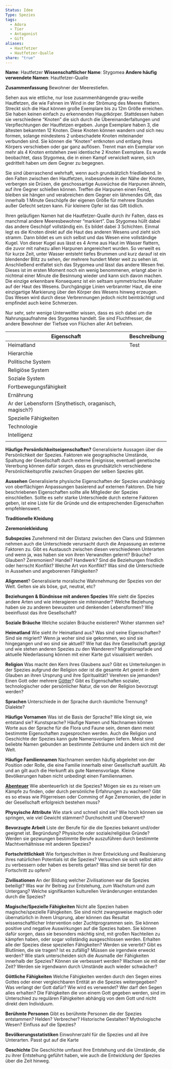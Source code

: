 ```yaml
---
Status: Idee
Type: Spezies
tags:
  - Adora
  - Tier
  - Antagonist
  - Gift
aliases:
  - Hautfetzer
  - Hautfetzer-Qualle
share: "true"
---
```

**Name**: Hautfetzer
**Wissenschaftlicher Name**: Stygomea
**Andere häufig verwendete Namen**: Hautfetzer-Qualle

**Zusammenfassung**
Bewohner der Meerestiefen. 

Sehen aus wie ettliche, nur lose zusammenhängende grau-weiße Hautfetzen, die wie Fahnen im Wind in der Strömung des Meeres flattern. Streckt sich die Haut können große Exemplare bis zu 12m Größe erreichen. Sie haben keinen einfach zu erkennenden Hauptkörper. Stattdessen haben sie verschiedene “Knoten” die sich durch die Übereinanderfaltungen und Verpflechtungen der Hautfetzen ergeben. Junge Exemplare haben 3, die ältesten bekannten 12 Knoten. Diese Knoten können wandern und sich neu formen, solange mindestens 2 unbeschadete Knoten miteinander verbunden sind. Sie können die “Knoten” entknoten und entlang ihres Körpers verschieben oder gar ganz auflösen. Trennt man ein Exemplar von mehr als 4 Knoten entstehen zwei identische 2 Knoten Exemplare. Es wurde beobachtet, dass Stygomea, die in einen Kampf verwickelt waren, sich gedrittelt haben um dem Gegner zu begegnen. 

Sie sind überraschend wehrhaft, wenn auch grundsätzlich friedliebend. In den Falten zwischen den Hautfetzen, insbesondere in der Nähe der Knoten, verbergen sie Drüsen, die geschossartige Auswüchse die Harpunen ähneln, auf ihre Gegner schießen können. Treffen die Harpunen einen Feind, bleiben sie hängen und verabreichen dem Gegner ein lähmendes Gift, das innerhalb 1 Minute Geschöpfe der eigenen Größe für mehrere Stunden außer Gefecht setzen kann. Für kleinere Opfer ist das Gift tödlich. 

Ihren geläufigen Namen hat die Hautfetzer-Qualle durch ihr Falten, dass es manchmal andere Meeresbewohner “markiert”. Das Stygomea hüllt dabei das andere Geschöpf vollständig ein. Es bildet dabei 3 Schichten. Einmal legt es die Knoten direkt auf die Haut des anderen Wesens und zieht sich stramm. Dann bildet es um sich selbst und das Wesen eine vollständige Kugel. Von dieser Kugel aus lässt es 4 Arme aus Haut im Wasser flattern, die zuvor mit nahezu allen Harpunen angereichert wurden. So verweilt es für kurze Zeit, unter Wasser entsteht tiefes Brummen und kurz darauf ist ein blendender Blitz zu sehen, der mehrere hundert Meter weit zu sehen ist. Anschließend entfaltet sich das Stygomea und lässt das andere Wesen frei. Dieses ist im ersten Moment noch ein wenig benommenen, erlangt aber in nichtmal einer Minute die Besinnung wieder und kann sich davon machen. Die einzige erkennbare Konsequenz ist ein seltsam symmetrisches Muster auf der Haut des Wesens. Durchgängige Linien verbrannter Haut, die eine einzigartige Markierung über den Körper des Wesens hinweg erzeugen. Das Wesen wird durch diese Verbrennungen jedoch nicht beinträchtigt und empfindet auch keine Schmerzen. 

Nur sehr, sehr wenige Unterweltler wissen, dass es sich dabei um die Nahrungsaufnahme des Stygomea handelt. Sie sind Fluchfresser, die andere Bewohner der Tiefsee von Flüchen aller Art befreien. 


| Eigenschaft                                           | Beschreibung |
| ----------------------------------------------------- | ------------ |
| Heimatland                                            | Test         |
| Hierarchie                                            |              |
| Politische System                                     |              |
| Religiöse System                                      |              |
| Soziale System                                        |              |
| Fortbewegungsfähigkeit                                |              |
| Ernährung                                             |              |
| Ar der Lebensform (Snythetisch, oraganisch, magisch?) |              |
| Spezielle Fähigkeiten                                 |              |
| Technologie                                           |              |
| Intelligenz                                           |              |
|                                                       |              |

**Häufige Persönlichkeitseigenschaften?** 
Generalisierte Aussagen über die Persönlichkeit der Spezies. Faktoren wie geographische Umstände, Spaltung der Gesellschaft durch externe Ereignisse, eventuell genetische Vererbung können dafür sorgen, dass es grundsätzlich verschiedene Persönlichkeitsprofile zwischen Gruppen der selben Spezies gibt. 

**Aussehen**
Generalisierte physische Eigenschaften der Spezies unabhängig von oberflächigen Anpassungen basierend auf externen Faktoren. Die hier beschriebenen Eigenschaften sollte alle Mitglieder der Spezies einschließen. 
Sollte es sehr starke Unterschiede durch externe Faktoren geben, ist eine Liste für die Gründe und die entsprechenden Eigenschaften empfehlenswert. 

**Traditionelle Kleidung**



**Zeremoniekleidung**



**Subspezies**
Zunehmend mit der Distanz zwischen den Clans und Stämmen nehmen auch die Unterschiede verursacht durch die Anpassung an externe Faktoren zu. Gibt es Austausch zwischen diesen verschiedenen Unterarten und wenn ja, was haben sie von ihren Verwandten gelernt? Bräuche? Glauben? Zeremonien? Handel? Handwerk? Sind die Beziehungen friedlich oder herrscht Konflikt? Welche Art von Konflikt? Was sind die Unterschiede in Aussehen und angeborenen Fähigkeiten? 



**Alignment**?
Generalisierte moralische Wahrnehmung der Spezies von der Welt. Gelten sie als böse, gut, neutral, etc?



**Beziehungen & Bündnisse mit anderen Spezies**
Wie sieht die Spezies andere Arten und wie interagieren sie miteinander? Welche Beziehung haben sie zu anderen bewussten und denkenden Lebensformen? Wie beeinflusst das ihre Gesellschaft?



**Soziale Bräuche**
Welche sozialen Bräuche existieren? Woher stammen sie? 



**Heimatland**
Wie sieht ihr Heimatland aus? Was sind seine Eigenschaften? Sind sie migriert? Wenn ja woher sind sie gekommen, wo sind sie hingegangen und wo sind sie aktuell? Wie hat das ihre Gesellschaft geprägt und wie stehen anderen Spezies zu den Wanderern? Migrationspfade und aktuelle Niederlassung können mit einer Karte gut visualisiert werden. 



**Religion**
Was macht den Kern ihres Glaubens aus? Gibt es Unterteilungen in der Spezies aufgrund der Religion oder ist die gesamte Art geeint in dem Glauben an ihren Ursprung und ihre Spiritualität? Verehren sie jemanden? Einen Gott oder mehrere [Götter](../../../../G%C3%B6tter.md)? Gibt es Eigenschaften sozialer, technologischer oder persönlicher Natur, die von der Religion bevorzugt werden? 



**Sprachen**
Unterschiede in der Sprache durch räumliche Trennung? Dialekte? 



**Häufige Vornamen**
Was ist die Basis der Sprache? Wie klingt sie, wie entstand sie? Kunstsprache? Häufige Namen und Nachnamen können Worte aus der Sprache für die Flora und Faune sein, denen dann meist bestimmte Eigenschaften zugesprochen werden. Auch die Religion und Geschichte der Spezies kann gute Namensvorlagen liefern. Meist sind beliebte Namen gebunden an bestimmte Zeiträume und ändern sich mit der Welt. 



**Häufige Familiennamen**
Nachnamen werden häufig abgeleitet von der Position oder Rolle, die eine Familie innerhalb einer Gesellschaft ausfüllt. Ab und an gilt auch die Herkunft als gute Namensvorlage. Kleine Bevölkerungen haben nicht unbedingt einen Familiennamen. 



**[Abenteuer](../../../../Abenteuer.md)**
Wie abenteuerlich ist die Spezies? Mögen sie es zu reisen um Kämpfe zu finden, oder durch persönliche Erfahrungen zu wachsen? Gibt es so etwas wie Pilgerreisen oder Comming of Age Zeremonien, die jeder in der Gesellschaft erfolgreich bestehen muss? 



**Physyische Attribute**
Wie stark und schnell sind sie? Wie hoch können sie springen, wie viel Gewicht stämmen? Durchschnitt und Oberwert? 



**Bevorzugte Arbeit**
Liste der Berufe für die die Spezies bekannt und/oder geeignet ist. Begründung? Physische oder soziale/religiöse Gründe? Werden sie gezwungen bestimmte Berufe auszuführen durch bestimmte Machtverhältnisse mit anderen Spezies? 



**Fortschrittlichkeit**
Wie fortgeschritten in ihrer Entwicklung und Realisierung ihres natürlichen Potentials ist die Spezies? Versuchen sie sich selbst aktiv zu verbessern oder haben es bereits getan? Was sind sie bereit für den Fortschritt zu opfern?



**Zivilisationen**
An der Bildung welcher Zivilisationen war die Spezies beteiligt? Was war ihr Beitrag zur Entstehung, zum Wachstum und zum Untergang? Welche signifikanten kulturellen Veränderungen entstanden durch die Spezies? 



**Magische/Spezielle Fähigkeiten**
Nicht alle Spezien haben magische/spezielle Fähigkeiten. Sie sind nicht zwangsweise magisch oder übernatürlich in ihrem Ursprung, aber können das Resultat wissenschaftlicher Intervention oder Zuchtprogrammen sein. Sie können positive und negative Auswirkungen auf die Spezies haben. Sie können dafür sorgen, dass sie besonders mächtig sind, mit großen Nachteilen zu kämpfen haben, oder sogar vollständig ausgeschlossen werden. 
Erhalten alle der Spezies diese speziellen Fähigkeiten? Werden sie vererbt? Gibt es Blutlinien, die sie tragen? Ist es zufällig? Müssen sie irgendwie erweckt werden? Wie stark unterscheiden sich die Ausmaße der Fähigkeiten innerhalb der Spezies? Können sie verbessert werden? Wachsen sie mit der Zeit? Werden sie irgendwann durch Umstände auch wieder schwächer? 




**Göttliche Fähigkeiten**
Welche Fähigkeiten werden durch den Segen eines Gottes oder einer vergleichbaren Entität an die Spezies weitergegeben? Was verlangt der Gott dafür? Wie wird es verwendet? Wer darf den Segen alles erhalten? 
Die Fähigkeiten die von einem Gott gegeben werden, sind im Unterschied zu regulären Fähigkeiten abhängig von dem Gott und nicht direkt dem Individuum. 




**Berühmte Personen**
Gibt es berühmte Personen die der Spezies entstammen? Helden? Verbrecher? Historische Gestalten? Mythologische Wesen? Einfluss auf die Spezies?





**Bevölkerungsstatistiken**
Einwohnerzahl für die Spezies und all ihre Unterarten. Passt gut auf die Karte




**Geschichte**
Die Geschichte umfasst ihre Entstehung und die Umstände, die zu ihrer Entstehung geführt haben, wie auch die Entwicklung der Spezies über die Zeit hinweg.






